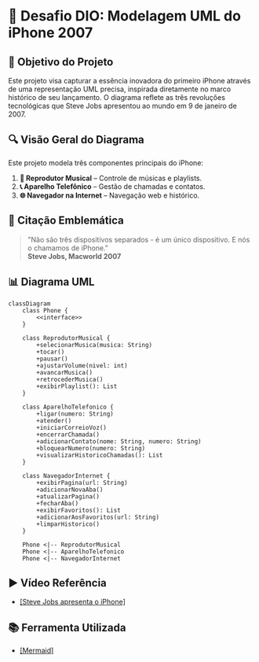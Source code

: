 # 🚀 Desafio DIO: Modelagem UML do iPhone 2007

## 🎯 Objetivo do Projeto

Este projeto visa capturar a essência inovadora do primeiro iPhone através de uma representação UML precisa, inspirada diretamente no marco histórico de seu lançamento. O diagrama reflete as três revoluções tecnológicas que Steve Jobs apresentou ao mundo em 9 de janeiro de 2007.


## 🔍 Visão Geral do Diagrama  
Este projeto modela três componentes principais do iPhone:  

1. **🎵 Reprodutor Musical** – Controle de músicas e playlists.  
2. **📞 Aparelho Telefônico** – Gestão de chamadas e contatos.  
3. **🌐 Navegador na Internet** – Navegação web e histórico.  

## 💬 Citação Emblemática

> "Não são três dispositivos separados - é um único dispositivo. E nós o chamamos de iPhone."  
> **Steve Jobs, Macworld 2007**



## 📊 Diagrama UML  

```mermaid
classDiagram
    class Phone {
        <<interface>>
    }

    class ReprodutorMusical {
        +selecionarMusica(musica: String)
        +tocar()
        +pausar()
        +ajustarVolume(nivel: int)
        +avancarMusica()
        +retrocederMusica()
        +exibirPlaylist(): List
    }

    class AparelhoTelefonico {
        +ligar(numero: String)
        +atender()
        +iniciarCorreioVoz()
        +encerrarChamada()
        +adicionarContato(nome: String, numero: String)
        +bloquearNumero(numero: String)
        +visualizarHistoricoChamadas(): List
    }

    class NavegadorInternet {
        +exibirPagina(url: String)
        +adicionarNovaAba()
        +atualizarPagina()
        +fecharAba()
        +exibirFavoritos(): List
        +adicionarAosFavoritos(url: String)
        +limparHistorico()
    }

    Phone <|-- ReprodutorMusical
    Phone <|-- AparelhoTelefonico
    Phone <|-- NavegadorInternet
```
## ▶️ Vídeo Referência
- [[Steve Jobs apresenta o iPhone]](https://www.youtube.com/watch?v=9ou608QQRq8 "Assistir ao lançamento completo")

## 📚 Ferramenta Utilizada
- [[Mermaid]](https://www.mermaidchart.com/app/projects)



